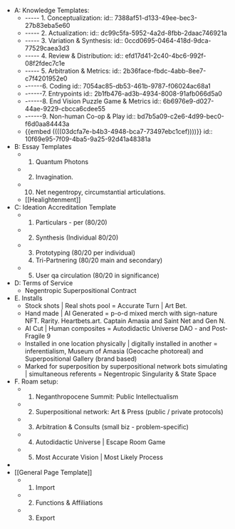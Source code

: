 - A: Knowledge Templates:
	- ----- 1. Conceptualization:
	  id:: 7388af51-d133-49ee-bec3-27b83eba5e60
	- ----- 2. Actualization:
	  id:: dc99c5fa-5952-4a2d-8fbb-2daac746921a
	- ----- 3. Variation & Synthesis:
	  id:: 0ccd0695-0464-418d-9dca-77529caea3d3
	- ----- 4. Review & Distribution:
	  id:: efd17d41-2c40-4bc6-992f-08f2fdec7c1e
	- ----- 5. Arbitration & Metrics:
	  id:: 2b36face-fbdc-4abb-8ee7-c7f4201952e0
	- ------6. Coding
	  id:: 7054ac85-db53-461b-9787-f06024ac68a1
	- ------7. Entrypoints
	  id:: 2b1fb476-ad3b-4934-8008-91afb066d5a0
	- ------8. End Vision Puzzle Game & Metrics
	  id:: 6b6976e9-d027-44ae-9229-cbcca6cdee55
	- ------9. Non-human Co-op & Play
	  id:: bd7b5a09-c2e6-4d99-bec0-f6d0aa84443a
	- {{embed  ((((03dcfa7e-b4b3-4948-bca7-73497ebc1cef))))}}
	  id:: 10f69e95-7f09-4ba5-9a25-92d41a48381a
- B: Essay Templates
	- 1. Quantum Photons
	- 2. Invagination.
	- 10. Net negentropy, circumstantial articulations.
	- [[Healightenment]]
- C: Ideation Accreditation Template
	- 1. Particulars - per (80/20)
	- 2. Synthesis (Individual 80/20)
	- 3. Prototyping (80/20 per individual)
	  4. Tri-Partnering (80/20 main and secondary)
	- 5. User qa circulation (80/20 in significance)
- D: Terms of Service
	- Negentropic Superpositional Contract
- E. Installs
	- Stock shots | Real shots pool = Accurate Turn | Art Bet.
	- Hand made | AI Generated = p-o-d mixed merch with sign-nature NFT. Rarity. Heartbets.art. Captain Amasia and Saint Net and Gen N.
	- AI Cut | Human composites = Autodidactic Universe DAO - and Post-Fragile 9
	- Installed in one location physically | digitally installed in another = inferentialism, Museum of Amasia (Geocache photoreal) and Superpositional Gallery (brand based)
	- Marked for superposition by superpositional network bots simulating | simultaneous referents = Negentropic Singularity & State Space
- F. Roam setup:
	- 1. Neganthropocene Summit: Public Intellectualism
	- 2. Superpositional network: Art & Press (public / private protocols)
	- 3. Arbitration & Consults (small biz - problem-specific)
	- 4. Autodidactic Universe | Escape Room Game
	- 5. Most Accurate Vision | Most Likely Process
-
- [[General Page Template]]
	- 1. Import
	- 2. Functions & Affiliations
	- 3. Export